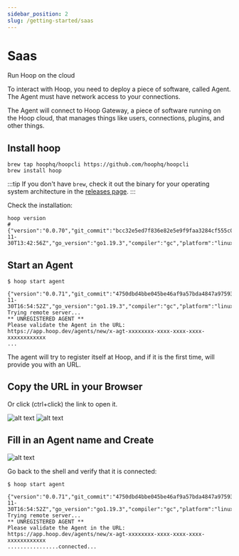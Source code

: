 ```yaml
---
sidebar_position: 2
slug: /getting-started/saas
---
```


# Saas

Run Hoop on the cloud

To interact with Hoop, you need to deploy a piece of software, called Agent.
The Agent must have network access to your connections. 

The Agent will connect to Hoop Gateway, a piece of software running on the
Hoop cloud, that manages things like users, connections, plugins, and other things.

## Install hoop

```shell
brew tap hoophq/hoopcli https://github.com/hoophq/hoopcli
brew install hoop
```

:::tip
If you don't have `brew`, check it out the binary for your operating system architecture in the [releases page](https://github.com/hoophq/hoopcli/releases).
:::

Check the installation:
```shell
hoop version
# {"version":"0.0.70","git_commit":"bcc32e5ed7f836e82e5e9f9faa3284cf555c07e8","build_date":"2022-11-30T13:42:56Z","go_version":"go1.19.3","compiler":"gc","platform":"linux/amd64"}
```

## Start an Agent

```shell
$ hoop start agent

{"version":"0.0.71","git_commit":"4750dbd4bbe045be46af9a57bda4847a97593f80","build_date":"2022-11-30T16:54:52Z","go_version":"go1.19.3","compiler":"gc","platform":"linux/amd64"}
Trying remote server...
** UNREGISTERED AGENT **
Please validate the Agent in the URL: https://app.hoop.dev/agents/new/x-agt-xxxxxxxx-xxxx-xxxx-xxxx-xxxxxxxxxxxx
...
```

The agent will try to register itself at Hoop, and if it is the first time, will
provide you with an URL.

## Copy the URL in your Browser
Or click (ctrl+click) the link to open it.

![alt text](https://hoopartifacts.s3.amazonaws.com/screenshots/hoop/term-copy-agent-url.png)
![alt text](https://hoopartifacts.s3.amazonaws.com/screenshots/hoop/browser-copy-agent-url.png)

## Fill in an Agent name and Create

![alt text](https://hoopartifacts.s3.amazonaws.com/screenshots/hoop/browser-new-agent.png)

Go back to the shell and verify that it is connected:
```shell
$ hoop start agent

{"version":"0.0.71","git_commit":"4750dbd4bbe045be46af9a57bda4847a97593f80","build_date":"2022-11-30T16:54:52Z","go_version":"go1.19.3","compiler":"gc","platform":"linux/amd64"}
Trying remote server...
** UNREGISTERED AGENT **
Please validate the Agent in the URL: https://app.hoop.dev/agents/new/x-agt-xxxxxxxx-xxxx-xxxx-xxxx-xxxxxxxxxxxx
................connected...
```